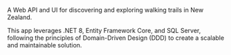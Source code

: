 A Web API and UI for discovering and exploring walking trails in New Zealand.

This app leverages .NET 8, Entity Framework Core, and SQL Server, following the principles of Domain-Driven Design (DDD) to create a scalable and maintainable solution.
